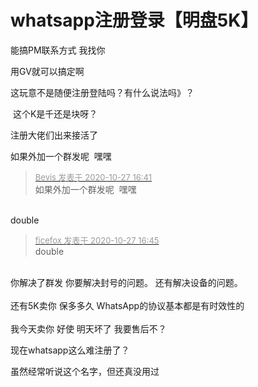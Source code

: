 # whatsapp注册登录【明盘5K】


能搞PM联系方式 我找你

用GV就可以搞定啊

这玩意不是随便注册登陆吗？有什么说法吗》？

<img src="static/image/smiley/yct/007.gif" smilieid="46" border="0" alt="" /> 这个K是千还是块呀？<img id="aimg_Rw1S8" onclick="zoom(this, this.src, 0, 0, 0)" class="zoom" src="https://cdn.jsdelivr.net/gh/hishis/forum-master/public/images/patch.gif" onmouseover="img_onmouseoverfunc(this)" onload="thumbImg(this)" border="0" alt="" />

<img src="static/image/smiley/default/lol.gif" smilieid="12" border="0" alt="" />注册大佬们出来接活了

如果外加一个群发呢&nbsp;&nbsp;嘿嘿&nbsp;&nbsp;

<div class="quote"><blockquote><font size="2"><a href="https://www.hostloc.com/forum.php?mod=redirect&amp;goto=findpost&amp;pid=9359950&amp;ptid=759038" target="_blank"><font color="#999999">Bevis 发表于 2020-10-27 16:41</font></a></font><br />
如果外加一个群发呢&nbsp;&nbsp;嘿嘿</blockquote></div><br />
double

<div class="quote"><blockquote><font size="2"><a href="https://www.hostloc.com/forum.php?mod=redirect&amp;goto=findpost&amp;pid=9359977&amp;ptid=759038" target="_blank"><font color="#999999">ficefox 发表于 2020-10-27 16:45</font></a></font><br />
double</blockquote></div><br />
你解决了群发 你要解决封号的问题。 还有解决设备的问题。<br />
<br />
还有5K卖你 保多多久 WhatsApp的协议基本都是有时效性的<br />
<br />
我今天卖你 好使 明天坏了 我要售后不？

现在whatsapp这么难注册了？

虽然经常听说这个名字，但还真没用过
